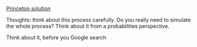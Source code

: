 [Princeton solution](https://introcs.cs.princeton.edu/java/13flow/MonteHall.java.html)

Thoughts: think about this process carefully. Do you really need to simulate the whole process? Think about it from a probabilities perspective.

Think about it, before you Google search
